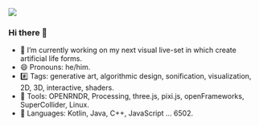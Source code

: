 ![](https://hamoid.com/apps.Subdivide-2020-06-06-17.20.36.jpg)

### Hi there 👋

- 🔭 I’m currently working on my next visual live-set in which create artificial life forms.
- 😄 Pronouns: he/him.
- #️⃣ Tags: generative art, algorithmic design, sonification, visualization, 2D, 3D, interactive, shaders.
- 🔨 Tools: OPENRNDR, Processing, three.js, pixi.js, openFrameworks, SuperCollider, Linux.
- 💬 Languages: Kotlin, Java, C++, JavaScript ... 6502.
